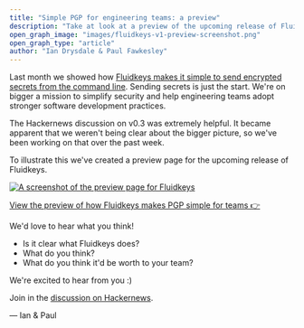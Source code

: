 ```yaml
---
title: "Simple PGP for engineering teams: a preview"
description: "Take at look at a preview of the upcoming release of Fluidkeys"
open_graph_image: "images/fluidkeys-v1-preview-screenshot.png"
open_graph_type: "article"
author: "Ian Drysdale & Paul Fawkesley"
---
```


Last month we showed how [Fluidkeys makes it simple to send encrypted secrets from the command line](/blog/release-0-3-send-encrypted-secrets/). Sending secrets is just the start. We're on bigger a mission to simplify security and help engineering teams adopt stronger software development practices.

The Hackernews discussion on v0.3 was extremely helpful. It became apparent that we weren't being clear about the bigger picture, so we've been working on that over the past week.

To illustrate this we've created a preview page for the upcoming release of Fluidkeys.

[![A screenshot of the preview page for Fluidkeys](images/fluidkeys-v1-preview-screenshot.png)](/fluidkeys-v1-preview)

<a href="/fluidkeys-v1-preview" class="btn">View the preview of how Fluidkeys makes PGP simple for teams 👉</a>

We'd love to hear what you think!

* Is it clear what Fluidkeys does?
* What do you think?
* What do you think it'd be worth to your team?

We're excited to hear from you :)

Join in the [discussion on Hackernews](https://news.ycombinator.com/item?id=19044043).

— Ian & Paul